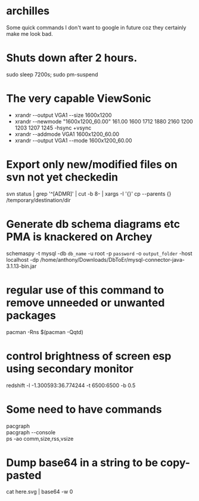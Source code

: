 archilles
=========

Some quick commands I don't want to google in future coz they certainly make me look bad.

# Shuts down after 2 hours.
sudo sleep 7200s; sudo pm-suspend

# The very capable ViewSonic
* xrandr --output VGA1 --size 1600x1200
* xrandr --newmode "1600x1200_60.00"  161.00  1600 1712 1880 2160  1200 1203 1207 1245 -hsync +vsync
* xrandr --addmode VGA1 1600x1200_60.00
* xrandr --output VGA1 --mode 1600x1200_60.00

# Export only new/modified files on svn not yet checkedin
svn status | grep '^[ADMR]' | cut -b 8- | xargs -I '{}' cp --parents {} /temporary/destination/dir

# Generate db schema diagrams etc PMA is knackered on Archey
schemaspy -t mysql -db `db_name` -u root -p `password` -o `output_folder` -host localhost -dp /home/anthony/Downloads/DbToEr/mysql-connector-java-3.1.13-bin.jar


# regular use of this command to remove unneeded or unwanted packages
pacman -Rns $(pacman -Qqtd)

# control brightness of screen esp using secondary monitor
redshift -l -1.300593:36.774244 -t 6500:6500 -b 0.5

# Some need to have commands


   pacgraph  
   pacgraph --console  
   ps -ao comm,size,rss,vsize  

# Dump base64 in a string to be copy-pasted

   cat here.svg | base64 -w 0

